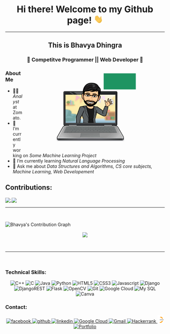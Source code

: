 
<h1 align= 'center'> Hi there!  Welcome to my Github page! <img src="https://github.com/Bhavya0020/Bhavya0020/blob/main/Images/Hi.gif" width="29px"> </h1>
<hr>
<h2 align= 'center'> This is Bhavya Dhingra</h2>
<h3 align= 'center'> 🌟 Competitve Programmer || Web Developer 🌟 </h3>
<img align="right" alt="My Coding Life" src="https://github.com/Bhavya0020/Bhavya0020/blob/main/Images/me.gif" width="450" >
<h3> About Me </h3>
  
- 👨‍💻 *Analyst* at Zomato.
- 🔭 I’m currently working on *Some Machine Learning Project*
- 🌱 I’m currently learning *Natural Language Processing*
- 💬 Ask me about *Data Structures and Algorithms, CS core subjects, Machine Learning, Web Developement*

<h2>Contributions:</h2>
<a href="https://github-readme-stats.vercel.app/api?username=Bhavya0020&show_icons=true&theme=radical">
  <img align="center" src="https://github-readme-stats.vercel.app/api?username=Bhavya0020&show_icons=true&theme=radical" />
</a>
<a href="https://github-readme-stats.vercel.app/api/top-langs/?username=Bhavya0020&langs_count=10&theme=radical">
  <img align="center" src="https://github-readme-stats.vercel.app/api/top-langs/?username=Bhavya0020&langs_count=20&theme=radical" />
</a>

<br>
<hr>
<br>


 ![Bhavya's Contribution Graph](https://activity-graph.herokuapp.com/graph?username=Bhavya0020&theme=xcode)
 <p align ="center">
    <img align="center" src="https://github-readme-streak-stats.herokuapp.com/?user=Bhavya0020&theme=black-ice" />
  </p>
 
<br>
<hr>
<br>

### Technical Skills:

<p align="center">
  <img src="https://img.shields.io/badge/C%2B%2B-00599C?style=for-the-badge&logo=c%2B%2B&logoColor=white" alt="C++">
  <img src="https://img.shields.io/badge/C-00599C?style=for-the-badge&logo=c&logoColor=white" alt="C">
  <img src="https://img.shields.io/badge/Java-ED8B00?style=for-the-badge&logo=java&logoColor=white" alt="Java">
  <img src="https://img.shields.io/badge/Python-14354C?style=for-the-badge&logo=python&logoColor=white" alt="Python">
  <img src="https://img.shields.io/badge/HTML5-E34F26?style=for-the-badge&logo=html5&logoColor=white" alt="HTML5">
  <img src="https://img.shields.io/badge/CSS3-1572B6?style=for-the-badge&logo=css3&logoColor=white" alt="CSS3">
  <img src="https://img.shields.io/badge/JavaScript-F7DF1E?style=for-the-badge&logo=javascript&logoColor=black" alt="Javascript">
  <img alt="Django" src="https://img.shields.io/badge/django-%23092E20.svg?style=for-the-badge&logo=django&logoColor=white"/>
  <img alt="DjangoREST" src="https://img.shields.io/badge/DJANGO-REST-ff1709?style=for-the-badge&logo=django&logoColor=white&color=ff1709&labelColor=gray"/>
  <img alt="Flask" src="https://img.shields.io/badge/flask-%23000.svg?style=for-the-badge&logo=flask&logoColor=white"/>
  <img alt="OpenCV" src="https://img.shields.io/badge/opencv-%23white.svg?style=for-the-badge&logo=opencv&logoColor=white"/>
  <img src="https://img.shields.io/badge/Git-F05032?style=for-the-badge&logo=git&logoColor=white" alt="Git">
  <img src="https://img.shields.io/badge/Google_Cloud-4285F4?style=for-the-badge&logo=google-cloud&logoColor=white" alt="Google Cloud">
  <img src="https://img.shields.io/badge/MySQL-00000F?style=for-the-badge&logo=mysql&logoColor=white" alt="My SQL">
  <img alt="Canva" src="https://img.shields.io/badge/Canva-%2300C4CC.svg?style=for-the-badge&logo=Canva&logoColor=white"/>
</p>


### Contact:
<p align = "center">
  <a href="https://www.facebook.com/bhavya.dhi/">
    <img src="https://img.icons8.com/fluent/48/000000/facebook-new.png" alt= "facebook"/>
  </a>
  <a href="https://github.com/Bhavya0020">
    <img src="https://img.icons8.com/color/48/000000/github--v1.png" alt= "github"/>
  </a>
  <a href="https://www.linkedin.com/in/bhavya-dhingra-3a7825193/">
    <img src="https://img.icons8.com/fluent/50/000000/linkedin.png" alt= "linkedin"/>
  </a>
  <a href="https://www.qwiklabs.com/public_profiles/6aad6e5e-b7d4-4b86-8852-3bee8f0d6c5c">
    <img src="https://img.icons8.com/color/48/000000/google-cloud.png" alt= "Google Cloud"/>
  </a>
  <a href="mailto:bhavdhi@gmail.com/">
    <img src="https://img.icons8.com/fluent/48/000000/gmail--v2.png" alt= "Gmail"/>
  </a>
  <a href="https://www.hackerrank.com/bhavya_learncode">
    <img src="https://img.icons8.com/windows/32/26e07f/hackerrank.png" width="5%" alt= "Hackerrank"/>
  </a>
  <a href="https://leetcode.com/bhavya0020/">
    <img src="https://github.com/Bhavya0020/Bhavya0020/blob/main/Images/LeetCode_logo.png" width="4%" alt="Leetcode"/>
  </a>
   <a href="http://bhavyadhingra.ml/">
    <img src="https://img.icons8.com/cotton/64/000000/domain.png" width="5%" alt= "Portfolio"/>
  </a>
</p>

<!--
**Bhavya0020/Bhavya0020** is a ✨ _special_ ✨ repository because its `README.md` (this file) appears on your GitHub profile.

Here are some ideas to get you started:

- 🔭 I’m currently working on ...
- 🌱 I’m currently learning ...
- 👯 I’m looking to collaborate on ...
- 🤔 I’m looking for help with ...
- 💬 Ask me about ...
- 📫 How to reach me: ...
- 😄 Pronouns: ...
- ⚡ Fun fact: ...
-->
